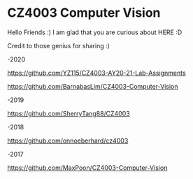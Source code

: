 # CZ4003 Computer Vision

Hello Friends :) I am glad that you are curious about HERE :D

Credit to those genius for sharing :)

-2020

https://github.com/YZ115/CZ4003-AY20-21-Lab-Assignments

https://github.com/BarnabasLim/CZ4003-Computer-Vision

-2019

https://github.com/SherryTang88/CZ4003

-2018

https://github.com/onnoeberhard/cz4003

-2017

https://github.com/MaxPoon/CZ4003-Computer-Vision
